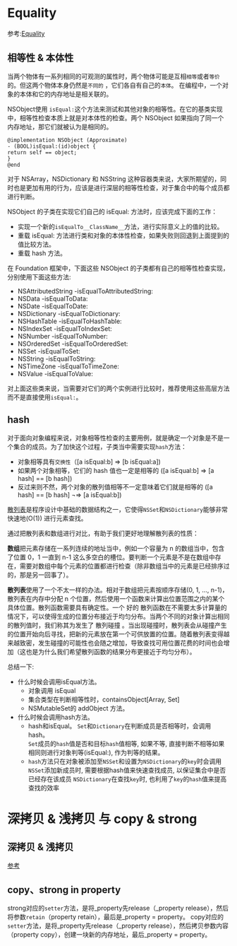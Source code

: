 # Equality
参考:[Equality](http://nshipster.cn/equality/)

## 相等性 & 本体性

当两个物体有一系列相同的可观测的属性时，两个物体可能是互相`相等`或者`等价`的。但这两个物体本身仍然是`不同的` ，它们各自有自己的`本体`。 在编程中，一个对象的本体和它的内存地址是相关联的。

NSObject使用 `isEqual:`这个方法来测试和其他对象的相等性。在它的基类实现中，相等性检查本质上就是对本体性的检查。两个 NSObject 如果指向了同一个内存地址，那它们就被认为是相同的。

```
@implementation NSObject (Approximate)
- (BOOL)isEqual:(id)object {
return self == object;
}
@end

```

对于 NSArray，NSDictionary 和 NSString 这种容器类来说，大家所期望的，同时也是更加有用的行为，应该是进行深层的相等性检查，对于集合中的每个成员都进行判断。

NSObject 的子类在实现它们自己的 isEqual: 方法时，应该完成下面的工作：

- 实现一个新的`isEqualTo__ClassName__`方法，进行实际意义上的值的比较。
- 重载 isEqual: 方法进行类和对象的本体性检查，如果失败则回退到上面提到的值比较方法。
- 重载 hash 方法。

在 Foundation 框架中，下面这些 NSObject 的子类都有自己的相等性检查实现，分别使用下面这些方法:

- NSAttributedString -isEqualToAttributedString:
- NSData -isEqualToData:
- NSDate -isEqualToDate:
- NSDictionary -isEqualToDictionary:
- NSHashTable -isEqualToHashTable:
- NSIndexSet -isEqualToIndexSet:
- NSNumber -isEqualToNumber:
- NSOrderedSet -isEqualToOrderedSet:
- NSSet -isEqualToSet:
- NSString -isEqualToString:
- NSTimeZone -isEqualToTimeZone:
- NSValue -isEqualToValue:

对上面这些类来说，当需要对它们的两个实例进行比较时，推荐使用这些高层方法而不是直接使用`isEqual:`。


## hash

对于面向对象编程来说，对象相等性检查的主要用例，就是确定一个对象是不是一个集合的成员。为了加快这个过程，子类当中需要实现`hash`方法：

- 对象相等具有`交换性`（[a isEqual:b] ⇒ [b isEqual:a])
- 如果两个对象相等，它们的 hash 值也一定是相等的 ([a isEqual:b] ⇒ [a hash] == [b hash])
- 反过来则不然，两个对象的散列值相等不一定意味着它们就是相等的 ([a hash] == [b hash] ¬⇒ [a isEqual:b])


[散列表](https://zh.wikipedia.org/wiki/%E5%93%88%E5%B8%8C%E8%A1%A8)是程序设计中基础的数据结构之一，它使得`NSSet`和`NSDictionary`能够非常快速地(O(1)) 进行元素查找。

通过把散列表和数组进行对比，有助于我们更好地理解散列表的性质：

**数组**把元素存储在一系列连续的地址当中，例如一个容量为 n 的数组当中，包含了位置 0，1 一直到 n-1 这么多空白的槽位。要判断一个元素是不是在数组中存在，需要对数组中每个元素的位置都进行检查（除非数组当中的元素是已经排序过的，那是另一回事了）。

**散列表**使用了一个不太一样的办法。相对于数组把元素按顺序存储(0, 1, ..., n-1)，散列表在内存中分配 n 个位置，然后使用一个函数来计算出位置范围之内的某个具体位置。散列函数需要具有确定性。一个 好的 散列函数在不需要太多计算量的情况下，可以使得生成的位置分布接近于均匀分布。当两个不同的对象计算出相同的散列值时，我们称其为发生了 散列碰撞 。当出现碰撞时，散列表会从碰撞产生的位置开始向后寻找，把新的元素放在第一个可供放置的位置。随着散列表变得越来越致密，发生碰撞的可能性也会随之增加，导致查找可用位置花费的时间也会增加（这也是为什么我们希望散列函数的结果分布更接近于均匀分布）。

总结一下:

- 什么时候会调用isEqual方法。
	+ 对象调用 isEqual
	+ 集合类型在判断相等性时，containsObject[Array, Set]
	+ NSMutableSet的 addObject 方法。
- 什么时候会调用hash方法。
	+ hash和isEqual。
		`Set`和`Dictionary`在判断成员是否相等时，会调用hash。<br>
		`Set`成员的`hash`值是否和目标`hash`值相等, 如果不等, 直接判断不相等如果相同则进行对象判等(isEqual:), 作为判等的结果。
	+ `hash`方法只在对象被添加至`NSSet`和设置为`NSDictionary`的`key`时会调用
		`NSSet`添加新成员时, 需要根据hash值来快速查找成员, 以保证集合中是否已经存在该成员
		`NSDictionary`在查找`key`时, 也利用了`key`的`hash`值来提高查找的效率

# 深拷贝 & 浅拷贝 与 copy & strong

## 深拷贝 & 浅拷贝
[参考](https://www.zybuluo.com/MicroCai/note/50592)

## copy、strong in property

strong对应的`setter`方法，是将_property先release（_property release），然后将参数`retain`（property retain），最后是_property = property。
copy对应的`setter`方法，是将_property先release（_property release），然后拷贝参数内容（property copy），创建一块新的内存地址，最后_property = property。
